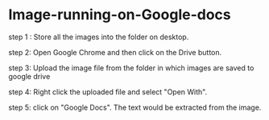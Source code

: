 # Image-running-on-Google-docs

step 1 : Store all the images into the folder on desktop.

step 2: Open Google Chrome and then click on the Drive button.

step 3: Upload the image file from the folder in which images are saved to google drive

step 4: Right click the uploaded file and select "Open With".

step 5: click on "Google Docs". The text would be extracted from the image.
